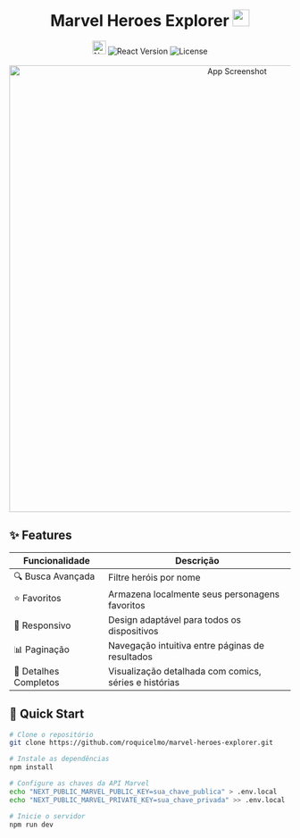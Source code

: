 # <div align="center">Marvel Heroes Explorer <img src="https://raw.githubusercontent.com/roquicelmo/marvel-heroes-explorer/main/public/marvel-icon.png" width="30"></div>

<div align="center">
  <img src="https://img.shields.io/badge/Next.js-13+-black?logo=next.js" width="24" alt="Next.js Version">
  <img src="https://img.shields.io/badge/React-18-blue?logo=react" alt="React Version">
  <img src="https://img.shields.io/badge/License-MIT-green" alt="License">
</div>

<br>

<div align="center">
  <img src="https://raw.githubusercontent.com/roquicelmo/marvel-heroes-explorer/main/public/screenshot.png" width="800" alt="App Screenshot">
</div>

## ✨ Features

| Funcionalidade       | Descrição                                                                 |
|----------------------|---------------------------------------------------------------------------|
| 🔍 Busca Avançada    | Filtre heróis por nome                                                   |
| ⭐ Favoritos         | Armazena localmente seus personagens favoritos                           |
| 📱 Responsivo        | Design adaptável para todos os dispositivos                               |
| 📊 Paginação         | Navegação intuitiva entre páginas de resultados                          |
| 🎨 Detalhes Completos| Visualização detalhada com comics, séries e histórias                    |

## 🚀 Quick Start

```bash
# Clone o repositório
git clone https://github.com/roquicelmo/marvel-heroes-explorer.git

# Instale as dependências
npm install

# Configure as chaves da API Marvel
echo "NEXT_PUBLIC_MARVEL_PUBLIC_KEY=sua_chave_publica" > .env.local
echo "NEXT_PUBLIC_MARVEL_PRIVATE_KEY=sua_chave_privada" >> .env.local

# Inicie o servidor
npm run dev
